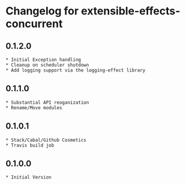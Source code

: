 # Changelog for extensible-effects-concurrent

## 0.1.2.0

	* Initial Exception handling
	* Cleanup on scheduler shutdown
	* Add logging support via the logging-effect library

## 0.1.1.0

	* Substantial API reoganization
	* Rename/Move modules

## 0.1.0.1

	* Stack/Cabal/Github Cosmetics
	* Travis build job

## 0.1.0.0

	* Initial Version

